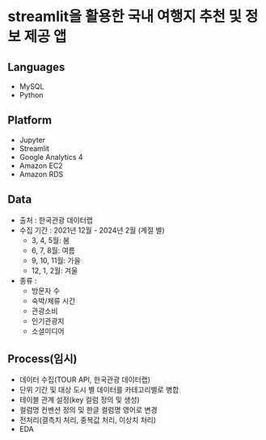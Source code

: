 # streamlit을 활용한 국내 여행지 추천 및 정보 제공 앱
## Languages
- MySQL
- Python
## Platform
- Jupyter
- Streamlit
- Google Analytics 4
- Amazon EC2
- Amazon RDS
## Data
- 출처 : 한국관광 데이터랩
- 수집 기간 : 2021년 12월 - 2024년 2월 (계절 별)
  - 3, 4, 5월: 봄
  - 6, 7, 8월: 여름
  - 9, 10, 11월: 가을
  - 12, 1, 2월: 겨울
- 종류 :
  - 방문자 수
  - 숙박/체류 시간
  - 관광소비
  - 인기관광지
  - 소셜미디어
## Process(임시)
- 데이터 수집(TOUR API, 한국관광 데이터랩)
- 단위 기간 및 대상 도시 별 데이터를 카테고리별로 병합
- 테이블 관계 설정(key 컬럼 정의 및 생성)
- 컬럼명 컨벤션 정의 및 한글 컬럼명 영어로 변경
- 전처리(결측치 처리, 중복값 처리, 이상치 처리)
- EDA
